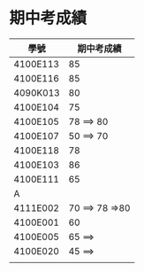 # 期中考成績
|學號| 期中考成績|
|---|------|
|  4100E113 | 85|
| 4100E116 | 85|
| 4090K013 | 80 |
|4100E104 | 75 |
| 4100E105|78 ==> 80  |
|4100E107 |50 ==> 70|
| 4100E118| 78 |
|4100E103 | 86 |
|4100E111  |65 |
| A| |
| 4111E002|70 ==> 78 =>80|
| 4100E001| 60|
|4100E005 |65 ==> |
|4100E020 |45 ==> |
| | |
